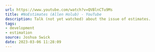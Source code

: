 ```yaml
---
url: https://www.youtube.com/watch?v=QVBlnCTu9Ms
title: #NoEstimates (Allen Holub) - YouTube
description: Talk (not yet watched) about the issue of estimates.
tags:
- development
- estimation
source: Joshua Swick
date: 2023-03-06 11:28:09
---
```

